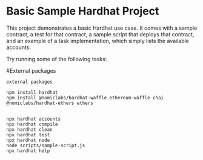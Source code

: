 # Basic Sample Hardhat Project

This project demonstrates a basic Hardhat use case. It comes with a sample contract, a test for that contract, a sample script that deploys that contract, and an example of a task implementation, which simply lists the available accounts.

Try running some of the following tasks:

#External packages 
```
external packages 

npm install hardhat
npm install @nomiclabs/hardhat-waffle ethereum-waffle chai @nomiclabs/hardhat-ethers ethers

```


```shell

npx hardhat accounts
npx hardhat compile
npx hardhat clean
npx hardhat test
npx hardhat node
node scripts/sample-script.js
npx hardhat help
```

